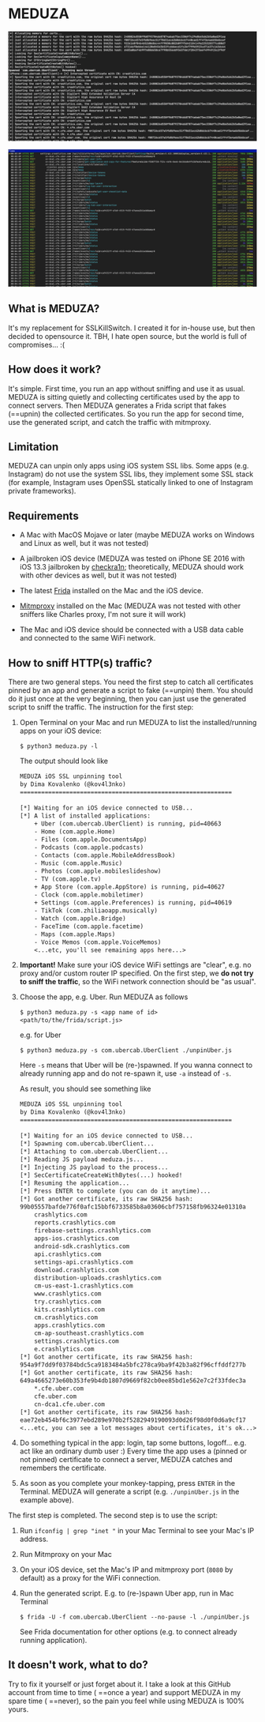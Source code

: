 # MEDUZA
![](frida-script.png)

![](mitmpoxy.png)

## What is MEDUZA?

It's my replacement for SSLKillSwitch. I created it for in-house use, but then decided to opensource it. TBH, I hate open source, but the world is full of compromises... :(

## How does it work?

It's simple. First time, you run an app without sniffing and use it as usual. MEDUZA is sitting quietly and collecting certificates used by the app to connect servers. Then MEDUZA generates a Frida script that fakes (==upnin) the collected certificates. So you run the app for second time, use the generated script, and catch the traffic with mitmproxy.

## Limitation

MEDUZA can unpin only apps using iOS system SSL libs. Some apps (e.g. Instagram) do not use the system SSL libs, they implement some SSL stack (for example, Instagram uses OpenSSL statically linked to one of Instagram private frameworks).

## Requirements

- A Mac with MacOS Mojave or later (maybe MEDUZA works on Windows and Linux as well, but it was not tested)

- A jailbroken iOS device (MEDUZA was tested on iPhone SE 2016 with iOS 13.3 jailbroken by [checkra1n](https://checkra.in/); theoretically, MEDUZA should work with other devices as well, but it was not tested)

- The latest [Frida](https://frida.re/) installed on the Mac and the iOS device.

- [Mitmproxy](https://mitmproxy.org/) installed on the Mac (MEDUZA was not tested with other sniffers like Charles proxy, I'm not sure it will work)

- The Mac and iOS device should be connected with a USB data cable and connected to the same WiFi network.

## How to sniff HTTP(s) traffic?

There are two general steps. You need the first step to catch all certificates pinned by an app and generate a script to fake (==unpin) them. You should do it just once at the very beginning, then you can just use the generated script to sniff the traffic. The instruction for the first step:

1. Open Terminal on your Mac and run MEDUZA to list the installed/running apps on your iOS device:

    ```
    $ python3 meduza.py -l
    ```

    The output should look like

    ```
    MEDUZA iOS SSL unpinning tool
    by Dima Kovalenko (@kov4l3nko)
    ============================================================
    
    [*] Waiting for an iOS device connected to USB...
    [*] A list of installed applications:
    	+ Uber (com.ubercab.UberClient) is running, pid=40663
    	- Home (com.apple.Home)
    	- Files (com.apple.DocumentsApp)
    	- Podcasts (com.apple.podcasts)
    	- Contacts (com.apple.MobileAddressBook)
    	- Music (com.apple.Music)
    	- Photos (com.apple.mobileslideshow)
    	- TV (com.apple.tv)
    	+ App Store (com.apple.AppStore) is running, pid=40627
    	- Clock (com.apple.mobiletimer)
    	+ Settings (com.apple.Preferences) is running, pid=40619
    	- TikTok (com.zhiliaoapp.musically)
    	- Watch (com.apple.Bridge)
    	- FaceTime (com.apple.facetime)
    	- Maps (com.apple.Maps)
    	- Voice Memos (com.apple.VoiceMemos)
    	<...etc, you'll see remaining apps here...>
    ```

2. **Important!** Make sure your iOS device WiFi settings are "clear", e.g. no proxy and/or custom router IP specified. On the first step, we **do not try to sniff the traffic**, so the WiFi network connection should be "as usual".

3. Choose the app, e.g. Uber. Run MEDUZA as follows

    ```
    $ python3 meduza.py -s <app name of id> <path/to/the/frida/script.js>
    ```

    e.g.  for Uber

    ```
    $ python3 meduza.py -s com.ubercab.UberClient ./unpinUber.js
    ```

    Here `-s` means that Uber will be (re-)spawned. If you wanna connect to already running app and do not re-spawn it, use `-a` instead of `-s`.

    As result, you should see something like

    ```
    MEDUZA iOS SSL unpinning tool
    by Dima Kovalenko (@kov4l3nko)
    ============================================================
    
    [*] Waiting for an iOS device connected to USB...
    [*] Spawning com.ubercab.UberClient...
    [*] Attaching to com.ubercab.UberClient...
    [*] Reading JS payload meduza.js...
    [*] Injecting JS payload to the process...
    [*] SecCertificateCreateWithBytes(...) hooked!
    [*] Resuming the application...
    [*] Press ENTER to complete (you can do it anytime)...
    [*] Got another certificate, its raw SHA256 hash: 99b05557bafde776f0afc15bbf6733585b8a03606cbf757158fb96324e01310a
    	crashlytics.com
    	reports.crashlytics.com
    	firebase-settings.crashlytics.com
    	apps-ios.crashlytics.com
    	android-sdk.crashlytics.com
    	api.crashlytics.com
    	settings-api.crashlytics.com
    	download.crashlytics.com
    	distribution-uploads.crashlytics.com
    	cm-us-east-1.crashlytics.com
    	www.crashlytics.com
    	try.crashlytics.com
    	kits.crashlytics.com
    	cm.crashlytics.com
    	apps.crashlytics.com
    	cm-ap-southeast.crashlytics.com
    	settings.crashlytics.com
    	e.crashlytics.com
    [*] Got another certificate, its raw SHA256 hash: 954a9f7dd9f03784bdc5ca9183484a5bfc278ca9ba9f42b3a82f96cffddf277b
    [*] Got another certificate, its raw SHA256 hash: 649a4665273e60b353fe9b4db1807d9669f82cb0ee85bd1e562e7c2f33fdec3a
    	*.cfe.uber.com
    	cfe.uber.com
    	cn-dca1.cfe.uber.com
    [*] Got another certificate, its raw SHA256 hash: eae72eb454bf6c3977ebd289e970b2f5282949190093d0d26f98d0f0d6a9cf17
    <...etc, you can see a lot messages about certificates, it's ok...>
    ```

4. Do something typical in the app: login, tap some buttons, logoff... e.g. act like an ordinary dumb user :) Every time the app uses a (pinned or not pinned) certificate to connect a server, MEDUZA catches and remembers the certificate.

5. As soon as you complete your monkey-tapping, press `ENTER` in the Terminal. MEDUZA will generate a script (e.g. `./unpinUber.js` in the example above).

The first step is completed. The second step is to use the script:

1. Run `ifconfig | grep "inet "` in your Mac Terminal to see your Mac's IP address.

2. Run Mitmproxy on your Mac

3. On your iOS device, set the Mac's IP and mitmproxy port (`8080` by default) as a proxy for the WiFi connection.

4. Run the generated script. E.g. to (re-)spawn Uber app, run in Mac Terminal

    ```
    $ frida -U -f com.ubercab.UberClient --no-pause -l ./unpinUber.js
    ```

    See Frida documentation for other options (e.g. to connect already running application).

## It doesn't work, what to do?

Try to fix it yourself or just forget about it. I take a look at this GitHub account from time to time ( ==once a year) and support MEDUZA in my spare time ( ==never), so the pain you feel while using MEDUZA is 100% yours.
